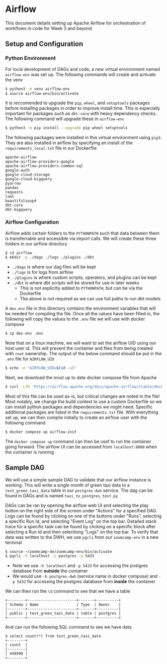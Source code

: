 # Airflow

This document details setting up Apache Airflow for orchestration of workflows in code for Week 3 and beyond

## Setup and Configuration

### Python Environment

For local development of DAGs and code, a new virtual environment named `airflow-env` was set up. The following commands will create and activate the venv
```bash
$ python3 -m venv airflow-env
$ source airflow-env/bin/activate
```

It is reccomended to upgrade the `pip`, `wheel`, and `setuptools` packages before installing packages in order to improve install time. This is especially important for packages such as `dbt-core` with heavy dependency checks. The following command will upgrade these in `airflow-env`
```bash
$ python3 -m pip install --upgrade pip wheel setuptools
```

The following packages were installed in this virtual environment using `pip3`. They are also installed in airflow by specifying an install of the `requirements_local.txt` file in our Dockerfile
```
apache-airflow
apache-airflow-providers-google
apache-airflow-providers-common-sql
google-auth
google-cloud-storage
google-cloud-bigquery
pyarrow
pandas
requests
lxml
beautifulsoup4
dbt-core
dbt-bigquery
```

### Airflow Configuration

Airflow adds certain folders to the `PYTHONPATH` such that data between them is transferrable and accessible via import calls. We will create these three folders in our airflow directory
```bash
$ cd airflow
$ mkdir -p ./dags ./logs ./plugins ./dbt
```
* `./dags` is where our dag files will be kept
* `./logs` is for logs from airflow
* `./plugins` is where custom scripts, operators, and plugins can be kept
* `./dbt` is where dbt scripts will be stored for use in later weeks
  * This is not explicitly added to `PYTHONPATH`, but can be via the Dockerfile
  * The above is not required as we can use full paths to run dbt models

A `dev.env` file in this directory contains the environment variables that will be needed for compiling the file. Once all the values have been filled in, the following will copy the values to the `.env` file we will use with docker compose
```bash
$ cp dev.env .env
```

Note that on a linux machine, we will want to set the airflow UID using our host user id. This will prevent the container and files from being created with `root` ownership. The output of the below command should be put in the `.env` file for `AIRFLOW_UID`
```bash
$ echo -e "AIRFLOW_UID=$(id -u)"
```

Next, we download the most up to date docker compose file from Apache
```bash
$ curl -LfO 'https://airflow.apache.org/docs/apache-airflow/stable/docker-compose.yaml'
```

Most of this file can be used as-is, but critical changes are noted in the file! Most notably, we change the build context to use a custom Dockerfile so we can install python packages and dependencies we might need. Specific additional packages are listed in the `requirements.txt` file. With everything set up, we can then compile initially to create an airflow user with the following command
```bash
$ docker compose up airflow-init
```

The `docker compose up` command can then be usef to run the container going forward. The airflow UI can be accessed from `localhost:8080` when the container is running

## Sample DAG

We will use a simple sample DAG to validate that our airflow instance is working. This will write a single month of green taxi data to a `test_green_taxi_data` table in our `postgres-dwh` service. The dag can be found in DAGs and is named `taxi_to_postgres_test.py`

DAGs can be ran by opening the airflow web UI and selecting the play button on the right side of the screen under "Actions" for a specified DAG. Logs can be found by clicking on one of the buttons under "Runs", selecting a specific Run Id, and selecting "Event Log" on the top bar. Detailed stack trace for a specific task can be found by clicking on a specific block after selecting a Run Id and then selectiong "Logs" on the top bar. To verify that data was written to the DWH, we use `pgcli` from our `zoomcamp-env` in a new terminal
```bash
$ source ~/zoomcamp-de/zoomcamp-env/bin/activate
$ pgcli -h localhost -u postgres -p 5433
```
* Note we use `-h localhost` and `-p 5433` for accessing the postgres database from **outside** the container
* We would use `-h postgres-dwh` (service name in docker compose) and `-p 5432` for accessing the postgres database from **inside** the container

We can then run the `\d` command to see that we have a table
```
+--------+----------------------+-------+----------+
| Schema | Name                 | Type  | Owner    |
|--------+----------------------+-------+----------|
| public | test_green_taxi_data | table | postgres |
+--------+----------------------+-------+----------+
```

And can run the following SQL command to see we have data
```
$ select count(*) from test_green_taxi_data
+--------+
| count  |
|--------|
| 449500 |
+--------+
```
